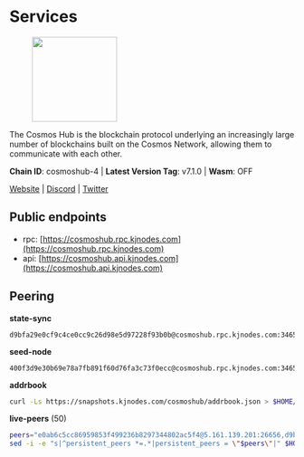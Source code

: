 # Services

<figure><img src="https://raw.githubusercontent.com/kj89/testnet_manuals/main/pingpub/logos/cosmoshub.png" width="150" alt=""><figcaption></figcaption></figure>

The Cosmos Hub is the blockchain protocol underlying an  increasingly large number of blockchains built on the  Cosmos Network, allowing them to communicate with each other.

**Chain ID**: cosmoshub-4 | **Latest Version Tag**: v7.1.0 | **Wasm**: OFF

[Website](https://hub.cosmos.network) | [Discord](https://discord.gg/cosmosnetwork) | [Twitter](https://twitter.com/cosmoshub)


## Public endpoints

* rpc: [https://cosmoshub.rpc.kjnodes.com](https://cosmoshub.rpc.kjnodes.com)
* api: [https://cosmoshub.api.kjnodes.com](https://cosmoshub.api.kjnodes.com)

## Peering

**state-sync**

```text
d9bfa29e0cf9c4ce0cc9c26d98e5d97228f93b0b@cosmoshub.rpc.kjnodes.com:34656
```

**seed-node**

```text
400f3d9e30b69e78a7fb891f60d76fa3c73f0ecc@cosmoshub.rpc.kjnodes.com:34659
```

**addrbook**
```bash
curl -Ls https://snapshots.kjnodes.com/cosmoshub/addrbook.json > $HOME/.gaia/config/addrbook.json
```

**live-peers** (50)
```bash
peers="e0ab6c5cc86959853f499236b8297344802ac5f4@5.161.139.201:26656,d9bfa29e0cf9c4ce0cc9c26d98e5d97228f93b0b@65.109.88.38:34656,d9dbd30f7e9ae99dc05645f48f4637c2f4a14645@34.107.9.71:26656,84cc83cd09a974a234a3fdb5bb4fd46fd856f8ec@142.132.135.239:26656,dff07399aeadf3f1b6edfac07f92a238112d3036@93.189.30.120:26656,c940e11c1072dad06da3b1b48ca92966bb37e93a@74.96.207.58:28721,344d87e04fdf04be760da5069a59d9a489b886a6@52.14.44.1:26656,222385f3ce7f55f9c01c23f2ee340ed9548b18fa@35.222.169.98:26656,cd7af8aaa29bca12c575dedb77a4a1efe019e661@54.77.214.250:26656,213857e741833d17275ea559bb2d0342398cec99@35.245.206.45:26656,1cce99042f884d669e7287e3e362bff8e385c63e@46.4.79.183:26726,79ce3cda5d6a8464f4141166982a0352bed1e89f@65.108.137.37:26656,e829d4764a5cecc44b3414777853b34407b36601@185.16.39.179:26656,7023db1ac96fe1053640206c44e04b41e29de273@47.75.119.188:26656,b79e1d3a621bdafd3a8d9a49dff8f4737d0bedc9@52.73.168.104:26656,7b8ab74fa7c3cc10b203b990abfc86e1a0b82a79@34.254.201.211:26656,d35f08a60aeb2729d07e92e778b4c6f83379092e@18.138.160.68:26656,8dc4fd0007c74bdf4b7ee1e5a3ab68161cc8f845@142.132.208.213:26656,aa6f82453d0ccbb9f95a19a58f6f16ec146d1a9d@184.72.196.24:26656,96aa2e9e73dbbcf9dfdf7fc0e412fc1021684c82@195.201.218.187:26656,9c116194f25fd0d146019f171ef0f49904dcc586@167.86.98.230:26656,10e3acd4baeb6cba8881d75a0bde04b5526b39ce@3.217.133.209:26656,241b17dba97a2ed3c3747d12781fb86c9706e2d4@89.58.27.86:26656,c1e437f73b8889b78ea34981e7c349157ad80284@107.135.15.66:26656,8a0940f844ab828a9aadf66baaeb05d3878e14ed@35.210.183.24:26656,803abd0b6b0478ab7f7e38dbda89902ca67f8778@65.21.90.137:11956,90a572b126de59fb924b050669e3d0851c7e8dd1@89.149.218.130:26656,ba3bacc714817218562f743178228f23678b2873@34.141.15.99:26656,2633bc088bcf96209b695734005952906b5c45e3@3.123.191.80:26656,d54eacb237dfbc0eb934a45509f878eb3ea3a5b3@64.44.148.195:26656,762175c3ae976cc93d28a151a8551c1a0018f32d@20.48.28.69:26656,c03593feca52899e9cc38ae0fed671fb96ab0bba@52.203.105.100:26656,b533749dfe0dc09eff1dfb2adf83108f9125ee1c@162.55.97.111:26656,f9243f02b606fee1c3ecbccc2056bcf303732800@198.244.179.141:26656,44594a57ce538a21f8558bcb1c9ce560ad879e3e@15.235.114.84:26656,d2008adf6d12f1a1951cce2b5ef531fbecb81895@43.153.14.125:26656,1d02b4300c6b6fd1123a20502f0b3c0ce3b73654@88.198.16.9:26656,3da88430414ec9084c8983fe4d462cce655ff1f3@51.222.245.114:26656,352739e00d7d246fe38dde6734475fef49695e6e@3.250.194.12:26656,5dde13b98a2f69f54e0d5e3384fdc903bbb2dc30@172.93.214.11:26656,dd53fa5cfb6a604feb80860d47506d0dd84baa12@142.132.210.234:26656,daa6d8314246ad65037a48ec2e2266eeea9d46f8@154.53.63.50:26656,48fc4fe58d5392bda805212ba0c8e4e772dba1f9@142.132.158.93:14956,89757803f40da51678451735445ad40d5b15e059@169.155.168.135:26656,c540af0c82963228aa865d27d9b6142fc54b571d@176.9.102.164:26656,27fd86d5799a0f668e50fd73810fe92e8ec116bd@142.132.146.166:26656,5f48aeb3343f1df87a1c07429f66286c95b7e0b5@54.164.190.216:26656,05eb7aa1fd8251ed7a650c13da406df022b298b6@195.201.56.108:26656,53b3651680ec3482d736808cbb3035940107f8ab@185.146.148.119:26656,bc737531d441cf2e41dfa70f822a9a06440e3df1@220.85.113.37:26656"
sed -i -e "s|^persistent_peers *=.*|persistent_peers = \"$peers\"|" $HOME/.gaia/config/config.toml
```
